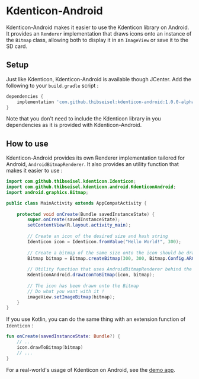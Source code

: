 # Kdenticon-Android

Kdenticon-Android makes it easier to use the Kdenticon library on Android.
It provides an `Renderer` implementation that draws icons onto an instance of the `Bitmap` class,
allowing both to display it in an `ImageView` or save it to the SD card.

## Setup

Just like Kdenticon, Kdenticon-Android is available though JCenter.
Add the following to your `build.gradle` script :

```gradle
dependencies {
    implementation 'com.github.thibseisel:kdenticon-android:1.0.0-alpha2'
}
```

Note that you don't need to include the Kdenticon library in you dependencies
as it is provided with Kdenticon-Android.

## How to use

Kdenticon-Android provides its own Renderer implementation tailored for Android, 
`AndroidBitmapRenderer`. It also provides an utility function that makes it easier to use :

```java
import com.github.thibseisel.kdenticon.Identicon;
import com.github.thibseisel.kdenticon.android.KdenticonAndroid;
import android.graphics.Bitmap;

public class MainActivity extends AppCompatActivity {
    
    protected void onCreate(Bundle savedInstanceState) {
        super.onCreate(savedInstanceState);
        setContentView(R.layout.activity_main);
        
        // Create an icon of the desired size and hash string
        Identicon icon = Identicon.fromValue("Hello World!", 300);
        
        // Create a bitmap of the same size onto the icon should be drawn
        Bitmap bitmap = Bitmap.createBitmap(300, 300, Bitmap.Config.ARGB_8888);
        
        // Utility function that uses AndroidBitmapRenderer behind the scene to draw onto bitmap
        KdenticonAndroid.drawIconToBitmap(icon, bitmap);
        
        // The icon has been drawn onto the Bitmap
        // Do what you want with it !
        imageView.setImageBitmap(bitmap);
    }
}
```

If you use Kotlin, you can do the same thing with an extension function of `Identicon` :

```kotlin
fun onCreate(savedInstanceState: Bundle?) {
    // ...
    icon.drawToBitmap(bitmap)
    // ...
}
```

For a real-world's usage of Kdenticon on Android, see the [demo app](../demo).